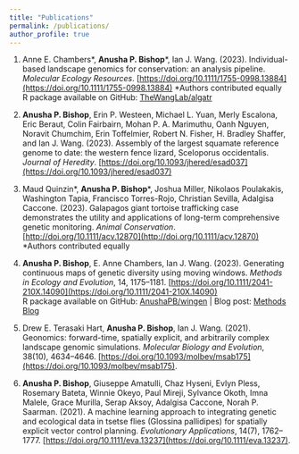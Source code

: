 ```yaml
---
title: "Publications"
permalink: /publications/
author_profile: true
---
```

1. Anne E. Chambers\*, **Anusha P. Bishop**\*, Ian J. Wang. (2023). Individual-based landscape genomics for conservation: an analysis pipeline. *Molecular Ecology Resources*. [https://doi.org/10.1111/1755-0998.13884](https://doi.org/10.1111/1755-0998.13884)
  *Authors contributed equally  
  R package available on GitHub: [TheWangLab/algatr](https://github.com/TheWangLab/algatr)

2. **Anusha P. Bishop**, Erin P. Westeen, Michael L. Yuan, Merly Escalona, Eric Beraut, Colin Fairbairn, Mohan P. A. Marimuthu, Oanh Nguyen, Noravit Chumchim, Erin Toffelmier, Robert N. Fisher, H. Bradley Shaffer, and Ian J. Wang. (2023). Assembly of the largest squamate reference genome to date: the western fence lizard, Sceloporus occidentalis. *Journal of Heredity*. [https://doi.org/10.1093/jhered/esad037](https://doi.org/10.1093/jhered/esad037) 

3. Maud Quinzin\*, **Anusha P. Bishop**\*, Joshua Miller, Nikolaos Poulakakis, Washington Tapia, Francisco Torres-Rojo, Christian Sevilla, Adalgisa Caccone. (2023). Galapagos giant tortoise trafficking case demonstrates the utility and applications of long-term comprehensive genetic monitoring. *Animal Conservation*. [http://doi.org/10.1111/acv.12870](http://doi.org/10.1111/acv.12870)  
  *Authors contributed equally

4. **Anusha P. Bishop**, E. Anne Chambers, Ian J. Wang. (2023). Generating continuous maps of genetic diversity using moving windows. *Methods in Ecology and Evolution*, 14, 1175–1181. [https://doi.org/10.1111/2041-210X.14090](https://doi.org/10.1111/2041-210X.14090)  
  R package available on GitHub: [AnushaPB/wingen](https://github.com/AnushaPB/wingen) | Blog post: [Methods Blog](https://methodsblog.com/)

5. Drew E. Terasaki Hart, **Anusha P. Bishop**, Ian J. Wang. (2021). Geonomics: forward-time, spatially explicit, and arbitrarily complex landscape genomic simulations. *Molecular Biology and Evolution*, 38(10), 4634–4646. [https://doi.org/10.1093/molbev/msab175](https://doi.org/10.1093/molbev/msab175).

6. **Anusha P. Bishop**, Giuseppe Amatulli, Chaz Hyseni, Evlyn Pless, Rosemary Bateta, Winnie Okeyo, Paul Mireji, Sylvance Okoth, Imna Malele, Grace Murilla, Serap Aksoy, Adalgisa Caccone, Norah P. Saarman. (2021). A machine learning approach to integrating genetic and ecological data in tsetse flies (Glossina pallidipes) for spatially explicit vector control planning. *Evolutionary Applications*, 14(7), 1762–1777. [https://doi.org/10.1111/eva.13237](https://doi.org/10.1111/eva.13237).
